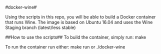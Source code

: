 #docker-wine#

Using the scripts in this repo, you will be able to build a Docker container that runs Wine.
The image is based on Ubuntu 16.04 and uses the Wine Staging branch (latest/less stable)

##How to use the scripts##
To build the container, simply run:
    make

To run the container run either:
    make run
or
    ./docker-wine

